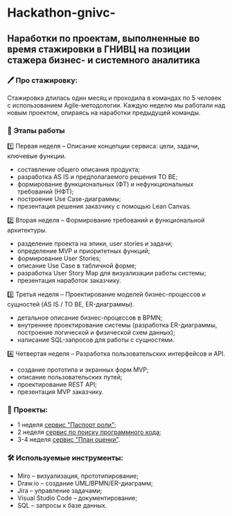 # Hackathon-gnivc-
## Наработки по проектам, выполненные во время стажировки в ГНИВЦ на позиции стажера бизнес- и системного аналитика
### 🖊️ **Про стажировку:**
Стажировка длилась один месяц и проходила в командах по 5 человек с использованием Agile-методологии. Каждую неделю мы работали над новым проектом, опираясь на наработки предыдущей команды.
### 🔢 **Этапы работы**
1️⃣ Первая неделя – Описание концепции сервиса: цели, задачи, ключевые функции.
- составление общего описания продукта;
- разработка AS IS и предполагаемого решения TO BE;
- формирование функциональных (ФТ) и нефункциональных требований (НФТ);
- построение Use Case-диаграммы;
- презентация решения заказчику с помощью Lean Canvas.

2️⃣ Вторая неделя – Формирование требований и функциональной архитектуры.
- разделение проекта на эпики, user stories и задачи;
- определение MVP и приоритетных функций;
- формирование User Stories;
- описание Use Case в табличной форме;
- разработка User Story Map для визуализации работы системы;
- презентация наработок заказчику.

3️⃣ Третья неделя – Проектирование моделей бизнес-процессов и сущностей (AS IS / TO BE, ER-диаграммы).
- детальное описание бизнес-процессов в BPMN;
- внутреннее проектирование системы (разработка ER-диаграммы, построение логической и физической схем данных);
- написание SQL-запросов для работы с сущностями.

4️⃣ Четвертая неделя – Разработка пользовательских интерфейсов и API.
- создание прототипа и экранных форм MVP;
- описание пользовательских путей;
- проектирование REST API;
- презентация MVP заказчику.
### 📒 **Проекты:**
- 1 неделя [сервис "Паспорт роли"](https://github.com/1Nooll1/Hackathon-gnivc/tree/main/Паспорт%20роли%20(1%20неделя));
- 2 неделя [сервис по поиску программного кода](https://github.com/1Nooll1/Hackathon-gnivc/tree/main/Сервис%20по%20поиску%20программного%20кода%20(2%20неделя));
- 3-4 неделя [сервис "План оценки"](https://github.com/1Nooll1/Hackathon-gnivc/tree/main/План%20оценки%20(3%20и%204%20неделя)).
### 🛠 **Используемые инструменты:**
- Miro – визуализация, прототипирование;
- Draw.io – создание UML/BPMN/ER-диаграмм;
- Jira – управление задачами;
- Visual Studio Code – документирование;
- SQL – запросы к базе данных.
